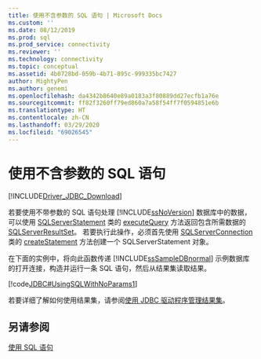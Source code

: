 ```yaml
---
title: 使用不含参数的 SQL 语句 | Microsoft Docs
ms.custom: ''
ms.date: 08/12/2019
ms.prod: sql
ms.prod_service: connectivity
ms.reviewer: ''
ms.technology: connectivity
ms.topic: conceptual
ms.assetid: 4b0728bd-059b-4b71-895c-999335bc7427
author: MightyPen
ms.author: genemi
ms.openlocfilehash: da4342b8640e89a0183a3f80889dd27ecfb1a76e
ms.sourcegitcommit: ff82f3260ff79ed860a7a58f54ff7f0594851e6b
ms.translationtype: HT
ms.contentlocale: zh-CN
ms.lasthandoff: 03/29/2020
ms.locfileid: "69026545"
---
```

# <a name="using-an-sql-statement-with-no-parameters"></a>使用不含参数的 SQL 语句

[!INCLUDE[Driver_JDBC_Download](../../includes/driver_jdbc_download.md)]

若要使用不带参数的 SQL 语句处理 [!INCLUDE[ssNoVersion](../../includes/ssnoversion-md.md)] 数据库中的数据，可以使用 [SQLServerStatement](../../connect/jdbc/reference/sqlserverstatement-class.md) 类的 [executeQuery](../../connect/jdbc/reference/executequery-method-sqlserverstatement.md) 方法返回包含所需数据的 [SQLServerResultSet](../../connect/jdbc/reference/sqlserverresultset-class.md)。 若要执行此操作，必须首先使用 [SQLServerConnection](../../connect/jdbc/reference/sqlserverconnection-class.md) 类的 [createStatement](../../connect/jdbc/reference/createstatement-method-sqlserverconnection.md) 方法创建一个 SQLServerStatement 对象。

在下面的实例中，将向此函数传递 [!INCLUDE[ssSampleDBnormal](../../includes/sssampledbnormal_md.md)] 示例数据库的打开连接，构造并运行一条 SQL 语句，然后从结果集读取结果。

[!code[JDBC#UsingSQLWithNoParams1](../../connect/jdbc/codesnippet/Java/using-an-sql-statement-w_0_1.java)]

若要详细了解如何使用结果集，请参阅[使用 JDBC 驱动程序管理结果集](../../connect/jdbc/managing-result-sets-with-the-jdbc-driver.md)。

## <a name="see-also"></a>另请参阅

[使用 SQL 语句](../../connect/jdbc/using-statements-with-sql.md)
